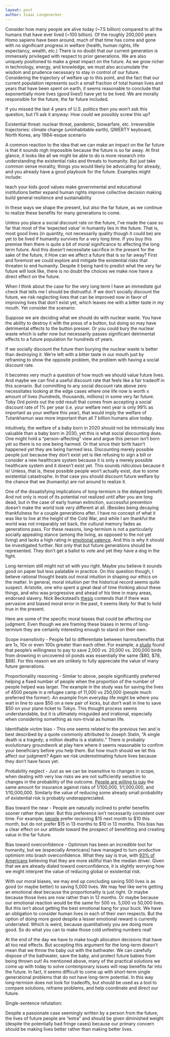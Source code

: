 ```yaml
---
layout: post
author: Isaac Longenecker
---
```


Consider how many people are alive today (~7.5 billion) compared to all the humans that have ever lived (~100 billion). Of the roughly 200,000 years Homo sapiens have been around, much of that time has come and gone with no significant progress in welfare (health, human rights, life expectancy, wealth, etc.) There is no doubt that our current generation is immensely privileged with respect to prior generations. We are also uniquely positioned to make a great impact on the future. As we grow richer in technology, energy, and knowledge, we must also accumulate the  wisdom and prudence necessary to stay in control of our future. Considering the trajectory of welfare up to this point, and the fact that our current population represents such a small fraction of total human lives and years that have been spent on earth, it seems reasonable to conclude that exponentially more lives (good lives!) have yet to be lived.  We are morally responsible for the future, the far future included.

If you missed the last 4 years of U.S. politics then you won’t ask this question, but I’ll ask it anyway: How could we possibly screw this up?

Existential threat: nuclear threat, pandemic, biowarfare, etc.
Irreversible trajectories: climate change (uninhabitable earth), QWERTY keyboard, North Korea, any 1984-esque scenario

A common reaction to the idea that we can make an impact on the far future is that it sounds nigh impossible because the future is so far away. At first glance, it looks like all we might be able to do is more research into understanding the existential risks and threats to humanity. But just take common sense morality, things you would likely be advocating for already, and you already have a good playbook for the future. Examples might include:

teach your kids good values
make governmental and educational institutions better
expand human rights
improve collective decision making
build general resilience and sustainability

In these ways we shape the present, but also the far future, as we continue to realize these benefits for many generations to come.

Unless you place a social discount rate on the future, I’ve made the case so far that most of the ‘expected value’ in humanity lies in the future. That is, most good lives (in quantity, not necessarily quality though it could be) are yet to be lived if humanity survives for a very long time. If you buy this premise then there is quite a bit of moral significance to affecting the long term future. And this doesn’t necessitate sacrifice in the present for the sake of the future, it How can we affect a future that is so far away? First and foremost we could explore and mitigate the existential risks that threaten to end humanity. Despite it being hard to predict what the very far future will look like, there is no doubt the choices we make now have a direct effect on the future.

When I think about the case for the very long term I have an immediate gut check that tells me I should be distrustful. If we don’t socially discount the future, we risk neglecting lives that can be improved now in favor of improving lives that don’t exist yet, which leaves me with a bitter taste in my mouth. Yet consider the scenario:

Suppose we are deciding what we should do with nuclear waste. You have the ability to destroy it with the press of a button, but doing so may have detrimental effects to the button presser. Or you could bury the nuclear waste which is safer now but necessarily passes significant detrimental effects to a future population for hundreds of years.

If we socially discount the future then burying the nuclear waste is better than destroying it. We’re left with a bitter taste in our mouth just by reframing to show the opposite problem, the problem with having a social discount rate.

It becomes very much a question of how much we should value future lives. And maybe we can find a useful discount rate that feels like a fair tradeoff in this scenario. But committing to any social discount rate above zero necessitates looking at the edge cases where one life now is worth x amount of lives (hundreds, thousands, millions) in some very far future. Toby Ord points out the odd result that comes from accepting a social discount rate of 1% per year (i.e. your welfare next year is only 99% as important as your welfare this year), that would imply the welfare of Tutankhamun was more important than all 7 billion humans alive today.

Intuitively, the welfare of a baby born in 2020 should not be intrinsically less valuable than a baby born in 2030, yet this is what social discounting does. One might hold a “person-affecting” view and argue this person isn’t born yet so there is no one being harmed. Or that since their birth hasn’t happened yet they are being harmed less. Discounting merely possible people just because they don’t exist yet is like refusing to sign a bill or consider a new healthcare system because it is only a merely possible healthcare system and it doesn’t exist yet. This sounds ridiculous because it is! Unless, that is, these possible people won’t actually exist, due to some existential catastrophe. In that case you should discount future welfare by the chance that we (humanity) are not around to realize it.  

One of the dissatisfying implications of long-termism is the delayed benefit. And not only is most of its potential not realized until after you are long dead, but in the case of early human extinction, successful prevention doesn’t make the world look very different at all. (Besides being decaying thankfulness for a couple generations after. I have no concept of what it was like to live at the height of the Cold War, and while I am thankful the world was not irreparably set back, the cultural memory fades as generations pass. For these reasons, long-termism is not a particularly socially appealing stance (among the living, as opposed to the not yet living) and lacks a high rating in [emotional valence](https://framingeffect.github.io/2020/08/05/ranking-societal-issues.html). And this is why it should be investigated further. Not only that but future generations should be represented. They don’t get a ballot to vote and yet they have a dog in the fight.

Long-termism still might not sit with you right. Maybe you believe it sounds good on paper but less palatable in practice. On this question though, I believe rational thought beats out moral intuition in shaping our ethics on the matter. In general, moral intuition per the historical record seems quite suspect. Aristotle, one who spent a great deal of time thinking about these things, and who was progressive and ahead of his time in many areas, endorsed slavery. Nick Beckstead’s [thesis](https://rucore.libraries.rutgers.edu/rutgers-lib/40469/PDF/1/play/,) contends that if there was pervasive and biased moral error in the past, it seems likely for that to hold true in the present.

Here are some of the specific moral biases that could be affecting our judgment. Even though we are framing these biases in terms of long-termism they are certainly interesting enough to stand on their own.  

Scope insensitivity - People fail to differentiate between harms/benefits that are 1x, 10x or even 100x greater than each other. For example, a [study](https://www.rti.org/rti-press-publication/measuring-nonuse-damages/fulltext.pdf) found that people’s willingness to pay to save 2,000 vs. 20,000 vs. 200,000 birds from drowning in uncovered oil ponds was essentially the same ($80, $78, $88). For this reason we are unlikely to fully appreciate the value of many future generations.

Proportionality reasoning - Similar to above, people significantly preferred helping a fixed number of people when the proportion of the number of people helped was larger. The example in the study was for saving the lives of 4500 people in a refugee camp of 11,000 vs 250,000 (people much preferred the former). An example from everyday life might be where you wait in line to save $50 on a new pair of kicks, but don’t wait in line to save $50 on your plane ticket to Tokyo. This thought process seems understandable, but it is ultimately misguided and irrational, especially when considering something as non-trivial as human life.  

Identifiable victim bias - This one seems related to the previous two and is best described by a quote commonly attributed to Joseph Stalin, “A single death is a tragedy; a million deaths is a statistic.” There is probably evolutionary groundwork at play here where it seems reasonable to confirm your beneficiary before you help them. But how much should we let this affect our judgment? Again we risk underestimating future lives because they don’t have faces yet.   

Probability neglect - Just as we can be insensitive to changes in scope, when dealing with very low risks we are not sufficiently sensitive to changes in the probability of the outcome. [People are willing to pay](https://sci-hub.se/10.1023/A:1011111601406) the same amount for insurance against risks of 1/100,000, 1/1,000,000, and 1/10,000,000. Similarly the value of reducing some already small probability of existential risk is probably underappreciated.

Bias toward the near - People are naturally inclined to prefer benefits sooner rather than later. But this preference isn’t necessarily consistent over time. For example, [people](https://sci-hub.se/https://doi.org/10.1016/0165-1765(81)90067-7) prefer receiving $15 next month to $10 this month, but do not prefer $15 in 13 months to $10 in 13 months. This bias has a clear effect on our attitude toward the prospect of benefitting and creating value in the far future.

Bias toward overconfidence - Optimism has been an incredible tool for humanity, but we (especially Americans) have managed to turn productive optimism into brash overconfidence. What they say is true, with [93% of Americans](https://sci-hub.se/https://doi.org/10.1016/0001-6918(81)90005-6) believing that they are more skillful than the median driver. Given that we are already dialed toward overconfidence, it is slightly worrying how we might interpret the value of reducing global or existential risk.  

With our moral biases, we may end up concluding saving 500 lives is as good (or maybe better) to saving 5,000 lives. We may feel like we’re getting an emotional deal because the proportionality is just right. Or maybe because those lives are now rather than in 12 months. Or maybe because our emotional reaction would be the same for 500 vs. 5,000 vs 50,000 lives. But this isn’t about getting the best emotional bang for your buck. We have an obligation to consider human lives in each of their own respects. But the option of doing more good despite a lesser emotional reward is currently underrated. Which is weird, because quantitatively you are doing more good. So do what you can to make those cold unfeeling numbers real!  

At the end of the day we have to make tough allocation decisions that have all too real effects. But accepting this argument for the long-term doesn't mean that we throw the baby out with the bathwater. We can carefully dispose of the bathwater, save the baby, and protect future babies from being thrown out! As mentioned above, many of the practical solutions we come up with today to solve contemporary issues will reap benefits far into the future. In fact, it seems difficult to come up with short-term single generational problems that do not have long-term potential. In this way long-termism does not look for tradeoffs, but should be used as a tool to compare solutions, reframe problems, and help coordinate and direct our future.  


Single-sentence refutation:


Despite a passionate case seemingly written by a person from the future, the lives of future people are “extra” and should be given diminished weight (despite the potentially bad fringe cases) because our primary concern should be making lives better rather than making better lives.
